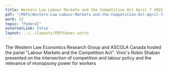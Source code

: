 ```yaml
---
title: Western Law Labour Markets and the Competition Act April 7 2022
pdf: "/PDFS/Western-Law-Labour-Markets-and-the-Competition-Act-April-7-2022.pdf"
work: 12
topic: "Federal"
externalLink: False
layout: ../../layouts/PDFViewer.astro
---
```


The Western Law Economics Research Group and ASCOLA Canada hosted the panel "Labour Markets and the Competition Act". Vivic's Robin Shaban presented on the intersection of competition and labour policy and the relevance of monopsony power for workers

